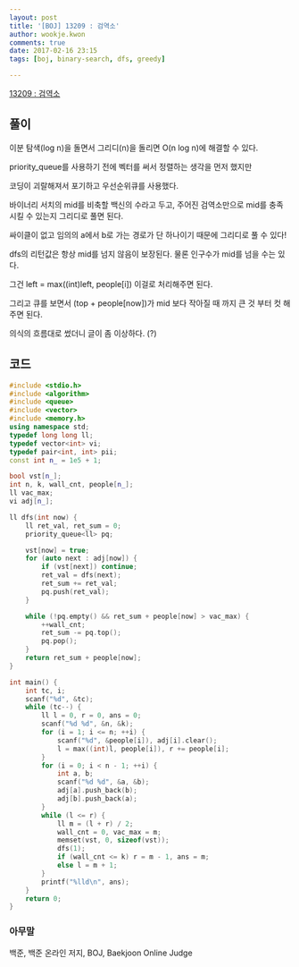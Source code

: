 ```yaml
---
layout: post
title: '[BOJ] 13209 : 검역소'
author: wookje.kwon
comments: true
date: 2017-02-16 23:15
tags: [boj, binary-search, dfs, greedy]

---
```


[13209 : 검역소](https://www.acmicpc.net/problem/13209)

## 풀이

이분 탐색(log n)을 돌면서 그리디(n)을 돌리면 O(n log n)에 해결할 수 있다.

priority_queue를 사용하기 전에 벡터를 써서 정렬하는 생각을 먼저 했지만  

코딩이 괴랄해져서 포기하고 우선순위큐를 사용했다.  

바이너리 서치의 mid를 비축할 백신의 수라고 두고, 주어진 검역소만으로 mid를 충족시킬 수 있는지 그리디로 풀면 된다.  

싸이클이 없고 임의의 a에서 b로 가는 경로가 단 하나이기 때문에 그리디로 풀 수 있다!  

dfs의 리턴값은 항상 mid를 넘지 않음이 보장된다. 물론 인구수가 mid를 넘을 수는 있다.  

그건 left = max((int)left, people[i]) 이걸로 처리해주면 된다.  

그리고 큐를 보면서 (top + people[now])가 mid 보다 작아질 때 까지 큰 것 부터 컷 해주면 된다.  

의식의 흐름대로 썼더니 글이 좀 이상하다. (?)

## 코드

```cpp
#include <stdio.h>
#include <algorithm>
#include <queue>
#include <vector>
#include <memory.h>
using namespace std;
typedef long long ll;
typedef vector<int> vi;
typedef pair<int, int> pii;
const int n_ = 1e5 + 1;

bool vst[n_];
int n, k, wall_cnt, people[n_];
ll vac_max;
vi adj[n_];

ll dfs(int now) {
	ll ret_val, ret_sum = 0;
	priority_queue<ll> pq;

	vst[now] = true;
	for (auto next : adj[now]) {
		if (vst[next]) continue;
		ret_val = dfs(next);
		ret_sum += ret_val;
		pq.push(ret_val);
	}

	while (!pq.empty() && ret_sum + people[now] > vac_max) {
		++wall_cnt;
		ret_sum -= pq.top();
		pq.pop();
	}
	return ret_sum + people[now];
}

int main() {
	int tc, i;
	scanf("%d", &tc);
	while (tc--) {
		ll l = 0, r = 0, ans = 0;
		scanf("%d %d", &n, &k);
		for (i = 1; i <= n; ++i) {
			scanf("%d", &people[i]), adj[i].clear();
			l = max((int)l, people[i]), r += people[i];
		}
		for (i = 0; i < n - 1; ++i) {
			int a, b;
			scanf("%d %d", &a, &b);
			adj[a].push_back(b);
			adj[b].push_back(a);
		}
		while (l <= r) {
			ll m = (l + r) / 2;
			wall_cnt = 0, vac_max = m;
			memset(vst, 0, sizeof(vst));
			dfs(1);
			if (wall_cnt <= k) r = m - 1, ans = m;
			else l = m + 1;
		}
		printf("%lld\n", ans);
	}
	return 0;
}
```

### 아무말  
백준, 백준 온라인 저지, BOJ, Baekjoon Online Judge